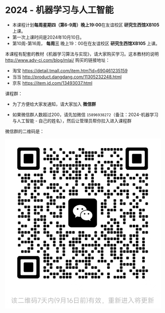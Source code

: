 # 2024 - 机器学习与人工智能



* 本课程计划**每周星期四（第6-9周）晚上19:00**在友谊校区 **研究生西馆XB105** 上课。
* 第一次上课时间是2024年10月10日。
* 第10周-第16周， **每周三** 晚上19：00在在友谊校区 **研究生西馆XB105** 上课。



本课程有配套的教材《机器学习算法与实现》，请大家购买学习。这本教材的说明 http://www.adv-ci.com/blog/mlai/
购买的链接地址：

* 淘宝 https://detail.tmall.com/item.htm?id=690461235159 
* 当当 http://product.dangdang.com/11305232248.html
* 京东 https://item.jd.com/13493037.html



课程群：

* 为了方便给大家发通知，请大家加入 **微信群** 

* 如果微信群人数超过200，请先加微信 `15896938272`（备注：2024-机器学习与人工智能 - 自己的姓名），然后让管理员帮你拉入进入课程群

微信群的二维码是：

![qrcode](images/2024-mlai-wechat-group.jpg)



